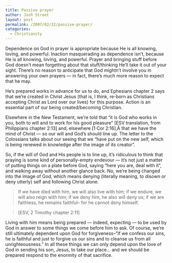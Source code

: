 ```yaml
---
title: Passive prayer
author: Josh Street
layout: post
permalink: /2007/02/22/passive-prayer/
categories:
  - Christianity
---
```

Dependence on God in prayer is appropriate because He is all knowing, loving, and powerful. Inaction masquerading as dependence isn&#8217;t, because He is all knowing, loving, and powerful. Prayer and bringing stuff before God doesn&#8217;t mean forgetting about that stuff/thinking He&#8217;ll take it out of your sight. There&#8217;s no reason to anticipate that God mightn&#8217;t involve you in answering your own prayers &#8212; in fact, there&#8217;s much more reason to expect that he may.

He&#8217;s prepared works in advance for us to do, and Ephesians chapter 2 says that we&#8217;re created in Christ Jesus (that is, I think, re-born as Christians accepting Christ as Lord over our lives) for this purpose. Action is an essential part of our being created/becoming Christian.

Elsewhere in the New Testament, we&#8217;re told that &#8220;it is God who works in you, both to will and to work for his good pleasure&#8221; [ESV translation, from Philippians chapter 2:13] and, elsewhere [1 Cor 2:16],Â that we have the mind of Christ &#8212; so our will and God&#8217;s should line up. The letter to the Colossians talks about our seeing that we &#8220;have put on the new self, which is being renewed in knowledge after the image of its creator&#8221;.

So, if the will of God and His people is to line up, it&#8217;s ridiculous to think that praying is some kind of personally-empty endevour &#8212; it&#8217;s not just a matter of putting things on a plate before God, saying &#8220;here you are, deal with it&#8221;, and walking away without another glance back. No, we&#8217;re being changed into the image of God, which means denying (literally meaning, to disown or deny utterly) self and following Christ alone.

> If we have died with him, we will also live with him; if we endure, we will also reign with him; if we deny him, he also will deny us; if we are faithless, he remains faithful&#8211; for he cannot deny himself.

> [ESV, 2 Timothy chapter 2:11]

Living with him means being prepared &#8212; indeed, expecting &#8212; to be used by God in answer to some things we come before him to ask. Of course, we&#8217;re still ultimately dependent upon God for forgiveness&#8211;&#8221;If we confess our sins, he is faithful and just to forgive us our sins and to cleanse us from all unrighteousness.&#8221; In all these things we can only depend upon the love of God in sending his son, Jesus, to take our place&#8230; and we should be prepared respond to the enormity of that sacrifice.